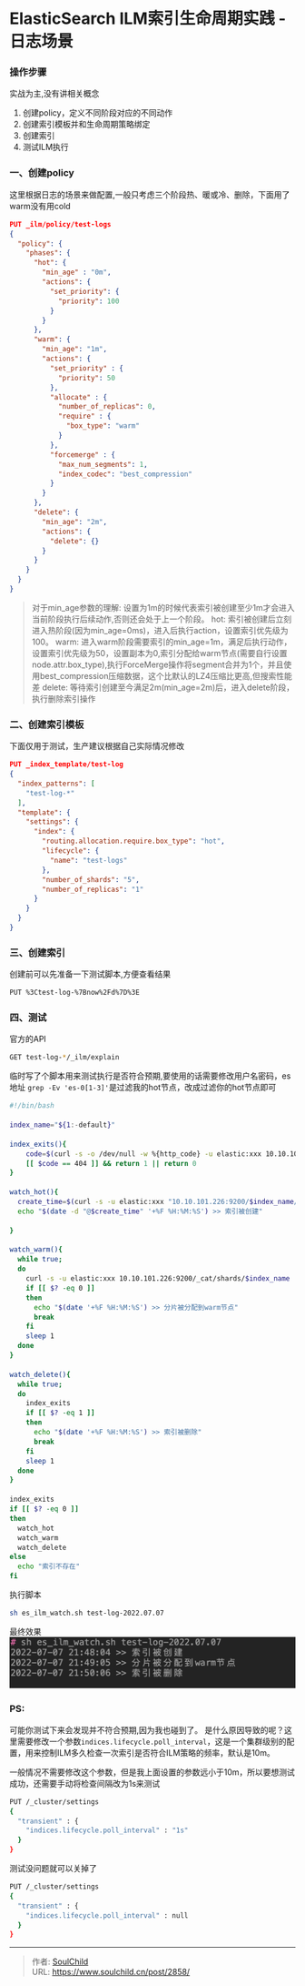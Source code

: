 # ElasticSearch ILM索引生命周期实践 - 日志场景

<!--more-->
### 操作步骤
实战为主,没有讲相关概念
1. 创建policy，定义不同阶段对应的不同动作
2. 创建索引模板并和生命周期策略绑定
3. 创建索引
4. 测试ILM执行

### 一、创建policy
这里根据日志的场景来做配置,一般只考虑三个阶段热、暖或冷、删除，下面用了warm没有用cold

```json
PUT _ilm/policy/test-logs
{
  "policy": {
    "phases": {
      "hot": {
        "min_age" : "0m",
        "actions": {
          "set_priority": {
            "priority": 100
          }
        }
      },
      "warm": {
        "min_age": "1m",
        "actions": {
          "set_priority" : {
            "priority": 50
          },
          "allocate" : {
            "number_of_replicas": 0,
            "require" : {
              "box_type": "warm"
            }
          },
          "forcemerge" : {
            "max_num_segments": 1,
            "index_codec": "best_compression"
          }
        }
      },
      "delete": {
        "min_age": "2m",           
        "actions": {
          "delete": {}
        }
      }
    }
  }
}
```
> 对于min_age参数的理解: 设置为1m的时候代表索引被创建至少1m才会进入当前阶段执行后续动作,否则还会处于上一个阶段。
> hot: 索引被创建后立刻进入热阶段(因为min_age=0ms)，进入后执行action，设置索引优先级为100。
> warm: 进入warm阶段需要索引的min_age=1m，满足后执行动作，设置索引优先级为50，设置副本为0,索引分配给warm节点(需要自行设置node.attr.box_type),执行ForceMerge操作将segment合并为1个，并且使用best_compression压缩数据，这个比默认的LZ4压缩比更高,但搜索性能差
> delete: 等待索引创建至今满足2m(min_age=2m)后，进入delete阶段，执行删除索引操作


### 二、创建索引模板
下面仅用于测试，生产建议根据自己实际情况修改
```json
PUT _index_template/test-log
{
  "index_patterns": [
    "test-log-*"
  ],
  "template": {
    "settings": {
      "index": {
        "routing.allocation.require.box_type": "hot",
        "lifecycle": {
          "name": "test-logs"
        },
        "number_of_shards": "5",
        "number_of_replicas": "1"
      }
    }
  }
}
```

### 三、创建索引
创建前可以先准备一下测试脚本,方便查看结果
```bash
PUT %3Ctest-log-%7Bnow%2Fd%7D%3E
```


### 四、测试
官方的API
```bash
GET test-log-*/_ilm/explain
```
临时写了个脚本用来测试执行是否符合预期,要使用的话需要修改用户名密码，es地址
`grep -Ev 'es-0[1-3]'`是过滤我的hot节点，改成过滤你的hot节点即可
```bash
#!/bin/bash

index_name="${1:-default}"

index_exits(){
    code=$(curl -s -o /dev/null -w %{http_code} -u elastic:xxx 10.10.101.226:9200/$index_name)
    [[ $code == 404 ]] && return 1 || return 0
}

watch_hot(){
  create_time=$(curl -s -u elastic:xxx "10.10.101.226:9200/$index_name/_settings" | jq -r ".\"$index_name\".settings.index.creation_date" | sed 's#...$##')
  echo "$(date -d "@$create_time" '+%F %H:%M:%S') >> 索引被创建"
  
}

watch_warm(){
  while true;
  do
    curl -s -u elastic:xxx 10.10.101.226:9200/_cat/shards/$index_name | awk '$3=="p"{print $NF}' | grep -Ev 'es-0[1-3]' &> /dev/null
    if [[ $? -eq 0 ]] 
    then
      echo "$(date '+%F %H:%M:%S') >> 分片被分配到warm节点"
      break
    fi
    sleep 1
  done
}

watch_delete(){
  while true;
  do
    index_exits
    if [[ $? -eq 1 ]] 
    then
      echo "$(date '+%F %H:%M:%S') >> 索引被删除"
      break
    fi
    sleep 1
  done
}

index_exits
if [[ $? -eq 0 ]]
then
  watch_hot
  watch_warm
  watch_delete
else
  echo "索引不存在"
fi
```

执行脚本
```bash
sh es_ilm_watch.sh test-log-2022.07.07
```

最终效果
![93929-dwce4zz01ur.png](images/232585211.png "232585211")

### PS: 
可能你测试下来会发现并不符合预期,因为我也碰到了。
是什么原因导致的呢？这里需要修改一个参数`indices.lifecycle.poll_interval`，这是一个集群级别的配置，用来控制ILM多久检查一次索引是否符合ILM策略的频率，默认是10m。

一般情况不需要修改这个参数，但是我上面设置的参数远小于10m，所以要想测试成功，还需要手动将检查间隔改为1s来测试
```bash
PUT /_cluster/settings
{
  "transient" : {
    "indices.lifecycle.poll_interval" : "1s"
  }
}
```

测试没问题就可以关掉了
```bash
PUT /_cluster/settings
{
  "transient" : {
    "indices.lifecycle.poll_interval" : null
  }
}
```


---

> 作者: [SoulChild](https://www.soulchild.cn)  
> URL: https://www.soulchild.cn/post/2858/  

